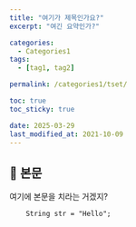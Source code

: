 ```yaml
---
title: "여기가 제목인가요?"
excerpt: "여긴 요약인가?"

categories:
  - Categories1
tags:
  - [tag1, tag2]

permalink: /categories1/tset/

toc: true
toc_sticky: true

date: 2025-03-29
last_modified_at: 2021-10-09
---
```


## 🦥 본문

여기에 본문을 치라는 거겠지?

```angular2html
    String str = "Hello";  
```